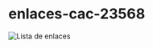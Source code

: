 # enlaces-cac-23568

![Lista de enlaces](https://github.com/sgvcode/enlaces-cac-23568/assets/106033066/3646324e-a97c-466f-82e3-61398c7b21ae)
